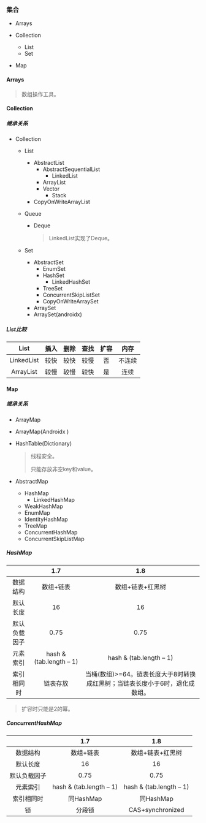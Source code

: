 ### 集合

* Arrays

* Collection
  * List
  * Set
* Map

#### Arrays

> 数组操作工具。

#### Collection

##### 继承关系

* Collection

  * List

    * AbstractList
      * AbstractSequentialList
        * LinkedList
      * ArrayList
      * Vector
        * Stack
    * CopyOnWriteArrayList

  * Queue

    * Deque

      > LinkedList实现了Deque。

  * Set

    * AbstractSet
      * EnumSet
      * HashSet
        * LinkedHashSet
      * TreeSet
      * ConcurrentSkipListSet
      * CopyOnWriteArraySet
    * ArraySet
    * ArraySet(androidx)

##### List比较

|    List    | 插入 | 删除 | 查找 | 扩容 |  内存  |
| :--------: | :--: | :--: | :--: | :--: | :----: |
| LinkedList | 较快 | 较快 | 较慢 |  否  | 不连续 |
| ArrayList  | 较慢 | 较慢 | 较快 |  是  |  连续  |

#### Map

##### 继承关系

* ArrayMap

* ArrayMap(Androidx )

* HashTable(Dictionary)

  > 线程安全。
  >
  > 只能存放非空key和value。

* AbstractMap

  * HashMap
    * LinkedHashMap
  * WeakHashMap
  * EnumMap
  * IdentityHashMap
  * TreeMap
  * ConcurrentHashMap
  * ConcurrentSkipListMap

##### HashMap

|              |           1.7           |                             1.8                              |
| :----------: | :---------------------: | :----------------------------------------------------------: |
|   数据结构   |        数组+链表        |                       数组+链表+红黑树                       |
|   默认长度   |           16            |                              16                              |
| 默认负载因子 |          0.75           |                             0.75                             |
|   元素索引   | hash & (tab.length – 1) |                   hash & (tab.length – 1)                    |
|  索引相同时  |        链表存放         | 当桶(数组)>=64。链表长度大于8时转换成红黑树；当链表长度小于6时，退化成数组。 |

> 扩容时只能是2的幂。

##### ConcurrentHashMap

|              |           1.7           |           1.8           |
| :----------: | :---------------------: | :---------------------: |
|   数据结构   |        数组+链表        |    数组+链表+红黑树     |
|   默认长度   |           16            |           16            |
| 默认负载因子 |          0.75           |          0.75           |
|   元素索引   | hash & (tab.length – 1) | hash & (tab.length – 1) |
|  索引相同时  |        同HashMap        |        同HashMap        |
|      锁      |         分段锁          |    CAS+synchronized     |



